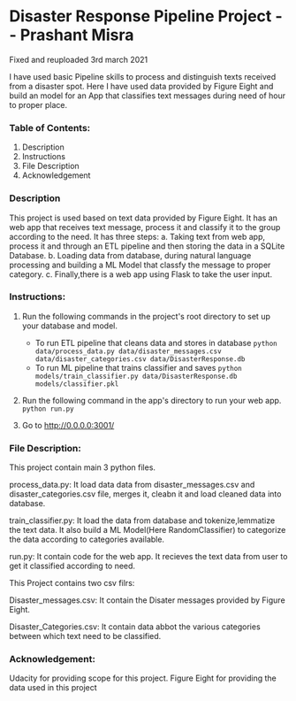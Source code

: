 # Disaster Response Pipeline Project -- Prashant Misra
Fixed and reuploaded 3rd march 2021

I have used basic Pipeline skills to process and distinguish texts received from a disaster spot. Here I have used data provided by Figure Eight and build an model for an App that classifies text messages during need of hour to proper place.

### Table of Contents:
1) Description
2) Instructions
3) File Description
4) Acknowledgement


### Description
This project is used based on text data provided by Figure Eight. It has an web app that receives text message, process it and classify it to the group according to the need.
It has three steps:
    a. Taking text from web app, process it and through an ETL pipeline and then storing the data in a SQLite Database.
    b. Loading data from database, during natural language processing and building a ML Model that classfy the message to proper category.
    c. Finally,there is a web app using Flask to take the user input.


### Instructions:
1. Run the following commands in the project's root directory to set up your database and model.

    - To run ETL pipeline that cleans data and stores in database
        `python data/process_data.py data/disaster_messages.csv data/disaster_categories.csv data/DisasterResponse.db`
    - To run ML pipeline that trains classifier and saves
        `python models/train_classifier.py data/DisasterResponse.db models/classifier.pkl`

2. Run the following command in the app's directory to run your web app.
    `python run.py`

3. Go to http://0.0.0.0:3001/


### File Description:
This project contain main 3 python files.

process_data.py: It load data data from disaster_messages.csv and disaster_categories.csv file, merges it, cleabn it and load cleaned data into database.

train_classifier.py: It load the data from database and tokenize,lemmatize the text data. It also build a ML Model(Here RandomClassifier) to categorize the data according to categories available.

run.py: It contain code for the web app. It recieves the text data from user to get it classified according to need.

This Project contains two csv filrs:

Disaster_messages.csv: It contain the Disater messages provided by Figure Eight.

Disaster_Categories.csv: It contain data abbot the various categories between which text need to be classified.


### Acknowledgement:
Udacity for providing scope for this project.
Figure Eight for providing the data used in this project
